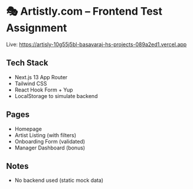 # 🎭 Artistly.com – Frontend Test Assignment

Live: https://artisly-10g55j5bl-basavaraj-hs-projects-089a2ed1.vercel.app

## Tech Stack
- Next.js 13 App Router
- Tailwind CSS
- React Hook Form + Yup
- LocalStorage to simulate backend

## Pages
- Homepage
- Artist Listing (with filters)
- Onboarding Form (validated)
- Manager Dashboard (bonus)

## Notes
- No backend used (static mock data)
